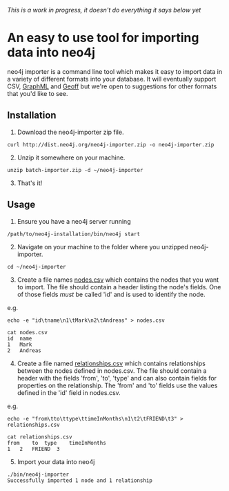 *This is a work in progress, it doesn't do everything it says below yet*

# An easy to use tool for importing data into neo4j

neo4j importer is a command line tool which makes it easy to import data in a variety of different formats into your database. It will eventually support CSV, [GraphML](http://graphml.graphdrawing.org/) and [Geoff](http://nigelsmall.com/geoff) but we're open to suggestions for other formats that you'd like to see.

## Installation

1. Download the neo4j-importer zip file.

````
curl http://dist.neo4j.org/neo4j-importer.zip -o neo4j-importer.zip
````

2. Unzip it somewhere on your machine.

````
unzip batch-importer.zip -d ~/neo4j-importer
````

3. That's it!

## Usage

1. Ensure you have a neo4j server running 

````
/path/to/neo4j-installation/bin/neo4j start
````

2. Navigate on your machine to the folder where you unzipped neo4j-importer.

````
cd ~/neo4j-importer
````

3. Create a file names [nodes.csv](examples/nodes.csv) which contains the nodes that you want to import. 
The file should contain a header listing the node's fields. One of those fields *must* be called 'id' and is used to identify the node.

e.g.

````
echo -e "id\tname\n1\tMark\n2\tAndreas" > nodes.csv
````

````
cat nodes.csv
id	name
1	Mark
2	Andreas
````

4. Create a file named [relationships.csv](examples/relationships.csv) which contains relationships between the nodes defined in nodes.csv. 
The file should contain a header with the fields 'from', 'to', 'type' and can also contain fields for properties on the relationship. The 'from' and 'to' fields use the values defined in the 'id' field in nodes.csv.

e.g.

````
echo -e "from\tto\ttype\ttimeInMonths\n1\t2\tFRIEND\t3" > relationships.csv
````

````
cat relationships.csv
from	to	type	timeInMonths
1	2	FRIEND	3
````

5. Import your data into neo4j

````
./bin/neo4j-importer
Successfully imported 1 node and 1 relationship
````